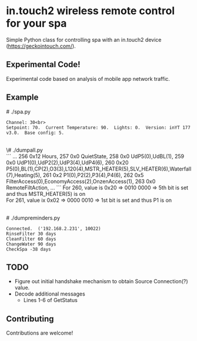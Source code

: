 # in.touch2 wireless remote control for your spa

Simple Python class for controlling spa with an in.touch2 device (https://geckointouch.com/).

## Experimental Code!

Experimental code based on analysis of mobile app network traffic.

## Example

\# ./spa.py<br>
```
Channel: 30<br>
Setpoint: 70.  Current Temperature: 90.  Lights: 0.  Version: inYT 177 v3.0.  Base config: 5.
```

<br>
\# ./dumpall.py<br>
```
...
256 0x12 Hours, 
257 0x0 QuietState, 
258 0x0 UdP5(0),UdBL(1), 
259 0x0 UdP1(0),UdP2(2),UdP3(4),UdP4(6), 
260 0x20 P5(0),BL(1),CP(2),O3(3),L120(4),MSTR_HEATER(5),SLV_HEATER(6),Waterfall(7),Heating(5), 
261 0x2 P1(0),P2(2),P3(4),P4(6), 
262 0x5 FilterAccess(0),EconomyAccess(2),OnzenAccess(1), 
263 0x0 RemoteFiltAction, 
...
```
For 260, value is 0x20 => 0010 0000 => 5th bit is set and thus MSTR_HEATER(5) is on<br>
For 261, value ix 0x02 => 0000 0010 => 1st bit is set and thus P1 is on<br>
<br>

\# ./dumpreminders.py<br>
```
Connected.  ('192.168.2.231', 10022)
RinseFilter 30 days
CleanFilter 60 days
ChangeWater 90 days
CheckSpa -38 days
```

## TODO

<ul>
<li>Figure out initial handshake mechanism to obtain Source Connection(?) value.</li>
<li>Decode additional messages
  <ul>
  <li>Lines 1-6 of GetStatus</li>
  </ul>
</li>
</ul>

## Contributing

Contributions are welcome!
